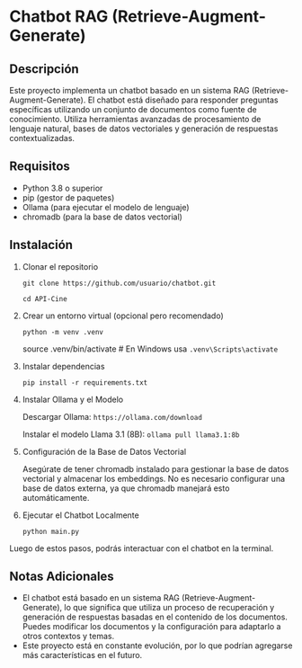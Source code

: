 # Chatbot RAG (Retrieve-Augment-Generate)

## Descripción

Este proyecto implementa un chatbot basado en un sistema RAG (Retrieve-Augment-Generate). El chatbot está diseñado para responder preguntas específicas utilizando un conjunto de documentos como fuente de conocimiento. Utiliza herramientas avanzadas de procesamiento de lenguaje natural, bases de datos vectoriales y generación de respuestas contextualizadas.

## Requisitos

- Python 3.8 o superior
- pip (gestor de paquetes)
- Ollama (para ejecutar el modelo de lenguaje)
- chromadb (para la base de datos vectorial)

## Instalación

1. Clonar el repositorio
   
   `git clone https://github.com/usuario/chatbot.git`
   
   `cd API-Cine`

2. Crear un entorno virtual (opcional pero recomendado)
   
   `python -m venv .venv`
   
   source .venv/bin/activate  # En Windows usa `.venv\Scripts\activate`

3. Instalar dependencias
   
   `pip install -r requirements.txt`

4. Instalar Ollama y el Modelo

   Descargar Ollama: `https://ollama.com/download`
   
   Instalar el modelo Llama 3.1 (8B): `ollama pull llama3.1:8b`

6. Configuración de la Base de Datos Vectorial

   Asegúrate de tener chromadb instalado para gestionar la base de datos vectorial y almacenar los embeddings. No es necesario configurar una base de datos externa, ya que chromadb manejará esto automáticamente.

6. Ejecutar el Chatbot Localmente 
   
   `python main.py`

Luego de estos pasos, podrás interactuar con el chatbot en la terminal.


## Notas Adicionales
- El chatbot está basado en un sistema RAG (Retrieve-Augment-Generate), lo que significa que utiliza un proceso de recuperación y generación de respuestas basadas en el contenido de los documentos.
Puedes modificar los documentos y la configuración para adaptarlo a otros contextos y temas.
- Este proyecto está en constante evolución, por lo que podrían agregarse más características en el futuro.




